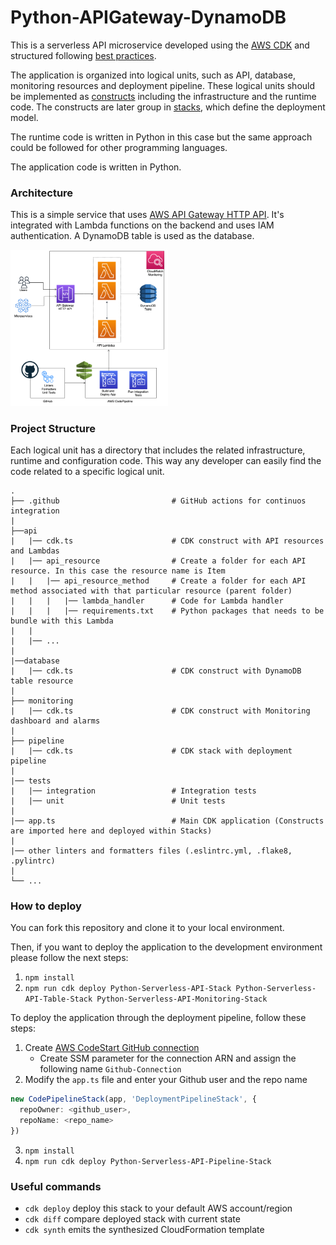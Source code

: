 # Python-APIGateway-DynamoDB

This is a serverless API microservice developed using the [AWS CDK](https://aws.amazon.com/cdk/) and structured following [best practices](https://docs.aws.amazon.com/cdk/v2/guide/best-practices.html).

The application is organized into logical units, such as API, database, monitoring resources and deployment pipeline. These logical units should be implemented as [constructs](https://docs.aws.amazon.com/cdk/v2/guide/constructs.html) including the infrastructure and the runtime code. The constructs are later group in [stacks](https://docs.aws.amazon.com/cdk/v2/guide/stacks.html), which define the deployment model.

The runtime code is written in Python in this case but the same approach could be followed for other programming languages.  

The application code is written in Python. 

### Architecture

This is a simple service that uses [AWS API Gateway HTTP API](https://docs.aws.amazon.com/apigateway/latest/developerguide/http-api.html). It's integrated with Lambda functions on the backend and uses IAM authentication. A DynamoDB table is used as the database. 

<img src="assets/img/api-gateway-dynamo.png" width="50%">

### Project Structure

Each logical unit has a directory that includes the related infrastructure, runtime and configuration code. This way any developer can easily find the code related to a specific logical unit. 

    .
    ├── .github                         # GitHub actions for continuos integration
    |
    ├──api
    |   |── cdk.ts                      # CDK construct with API resources and Lambdas
    |   |── api_resource                # Create a folder for each API resource. In this case the resource name is Item
    |   |   |── api_resource_method     # Create a folder for each API method associated with that particular resource (parent folder)           
    |   |   |   |── lambda_handler      # Code for Lambda handler
    |   |   |   |── requirements.txt    # Python packages that needs to be bundle with this Lambda      
    |   |
    |   |── ...
    |
    |──database
    |   |── cdk.ts                      # CDK construct with DynamoDB table resource
    |
    ├── monitoring
    |   |── cdk.ts                      # CDK construct with Monitoring dashboard and alarms                  
    |
    ├── pipeline                
    |   |── cdk.ts                      # CDK stack with deployment pipeline
    |
    |── tests
    |   |── integration                 # Integration tests
    |   |── unit                        # Unit tests
    |
    |── app.ts                          # Main CDK application (Constructs are imported here and deployed within Stacks)
    |
    |── other linters and formatters files (.eslintrc.yml, .flake8, .pylintrc)
    |
    └── ...

### How to deploy

You can fork this repository and clone it to your local environment.

Then, if you want to deploy the application to the development environment please follow the next steps:

1. `npm install`
2. `npm run cdk deploy Python-Serverless-API-Stack Python-Serverless-API-Table-Stack Python-Serverless-API-Monitoring-Stack`

To deploy the application through the deployment pipeline, follow these steps:

1. Create [AWS CodeStart GitHub connection](https://docs.aws.amazon.com/codepipeline/latest/userguide/connections-github.html)
    - Create SSM parameter for the connection ARN and assign the following name `Github-Connection`
2. Modify the `app.ts` file and enter your Github user and the repo name
```typescript
new CodePipelineStack(app, 'DeploymentPipelineStack', {
  repoOwner: <github_user>,
  repoName: <repo_name>
})
```
3. `npm install`
2. `npm run cdk deploy Python-Serverless-API-Pipeline-Stack`

### Useful commands

 * `cdk deploy`      deploy this stack to your default AWS account/region
 * `cdk diff`        compare deployed stack with current state
 * `cdk synth`       emits the synthesized CloudFormation template
